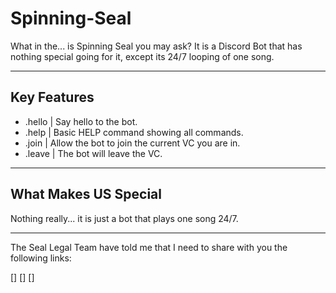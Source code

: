 # Spinning-Seal
What in the... is Spinning Seal you may ask? It is a Discord Bot that has nothing special going for it, except its 24/7 looping of one song.
_______________________________________________________

## Key Features

- .hello | Say hello to the bot.
- .help | Basic HELP command showing all commands.
- .join | Allow the bot to join the current VC you are in.
- .leave | The bot will leave the VC.

________________________________________________________

## What Makes US Special

Nothing really... it is just a bot that plays one song 24/7.

_________________________________________________________

The Seal Legal Team have told me that I need to share with you the following links:

[] [] []

